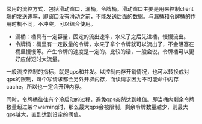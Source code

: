 常用的流控方式，包括滑动窗口，漏桶，令牌桶。滑动窗口主要是用来控制client端的发送速率，即窗口没有滑动之前，不能发送后面的数据。与漏桶和令牌桶的作用时机不同，不冲突，可以结合使用。

- 漏桶：桶具有一定容量，固定的流出速率，水来了之后先进桶，慢慢流出。
- 令牌桶：桶里有一定数量的令牌，水来了拿个令牌就可以流出了，不会阻塞在桶里慢慢等。产生令牌的速度是一定的。比较的话，一般会说，令牌桶可以更好应付短时大流量。

一般流控控制的指标，就是qps和并发。以控制内存开销情况，也可以转换成对qps的限制，每个写请求都会另外开辟内存，而读请求因为不可能命中内存cache，所以也一定会开辟内存。

同时，令牌桶往往有个冷启动的过程，避免qps突然达到峰值。即当桶内剩余令牌数量超过某个warning时，那么最大qps会被限制，剩余令牌数量越少，则最大qps越大，直到达到设定的阈值。